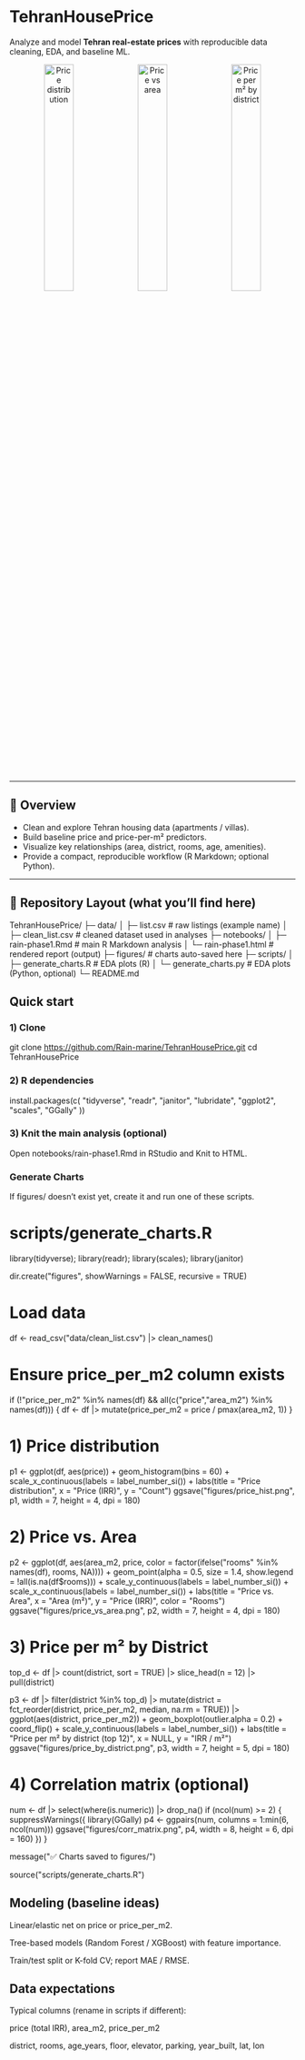 # TehranHousePrice

Analyze and model **Tehran real-estate prices** with reproducible data cleaning, EDA, and baseline ML.

<p align="center">
  <img src="figures/price_hist.png" alt="Price distribution" width="32%">
  <img src="figures/price_vs_area.png" alt="Price vs area" width="32%">
  <img src="figures/price_by_district.png" alt="Price per m² by district" width="32%">
</p>


---

## 🔎 Overview

- Clean and explore Tehran housing data (apartments / villas).
- Build baseline price and price-per-m² predictors.
- Visualize key relationships (area, district, rooms, age, amenities).
- Provide a compact, reproducible workflow (R Markdown; optional Python).

---

## 📁 Repository Layout (what you’ll find here)

TehranHousePrice/
├─ data/
│ ├─ list.csv # raw listings (example name)
│ ├─ clean_list.csv # cleaned dataset used in analyses
├─ notebooks/
│ ├─ rain-phase1.Rmd # main R Markdown analysis
│ └─ rain-phase1.html # rendered report (output)
├─ figures/ # charts auto-saved here
├─ scripts/
│ ├─ generate_charts.R # EDA plots (R)
│ └─ generate_charts.py # EDA plots (Python, optional)
└─ README.md


## Quick start

### 1) Clone

git clone https://github.com/Rain-marine/TehranHousePrice.git
cd TehranHousePrice

### 2) R dependencies

install.packages(c(
  "tidyverse", "readr", "janitor", "lubridate",
  "ggplot2", "scales", "GGally"
))


### 3) Knit the main analysis (optional)

Open notebooks/rain-phase1.Rmd in RStudio and Knit to HTML.

### Generate Charts

If figures/ doesn’t exist yet, create it and run one of these scripts.

# scripts/generate_charts.R
library(tidyverse); library(readr); library(scales); library(janitor)

dir.create("figures", showWarnings = FALSE, recursive = TRUE)

# Load data
df <- read_csv("data/clean_list.csv") |> clean_names()

# Ensure price_per_m2 column exists
if (!"price_per_m2" %in% names(df) && all(c("price","area_m2") %in% names(df))) {
  df <- df |> mutate(price_per_m2 = price / pmax(area_m2, 1))
}

# 1) Price distribution
p1 <- ggplot(df, aes(price)) +
  geom_histogram(bins = 60) +
  scale_x_continuous(labels = label_number_si()) +
  labs(title = "Price distribution", x = "Price (IRR)", y = "Count")
ggsave("figures/price_hist.png", p1, width = 7, height = 4, dpi = 180)

# 2) Price vs. Area
p2 <- ggplot(df, aes(area_m2, price, color = factor(ifelse("rooms" %in% names(df), rooms, NA)))) +
  geom_point(alpha = 0.5, size = 1.4, show.legend = !all(is.na(df$rooms))) +
  scale_y_continuous(labels = label_number_si()) +
  scale_x_continuous(labels = label_number_si()) +
  labs(title = "Price vs. Area", x = "Area (m²)", y = "Price (IRR)", color = "Rooms")
ggsave("figures/price_vs_area.png", p2, width = 7, height = 4, dpi = 180)

# 3) Price per m² by District
top_d <- df |>
  count(district, sort = TRUE) |>
  slice_head(n = 12) |>
  pull(district)

p3 <- df |>
  filter(district %in% top_d) |>
  mutate(district = fct_reorder(district, price_per_m2, median, na.rm = TRUE)) |>
  ggplot(aes(district, price_per_m2)) +
  geom_boxplot(outlier.alpha = 0.2) +
  coord_flip() +
  scale_y_continuous(labels = label_number_si()) +
  labs(title = "Price per m² by district (top 12)", x = NULL, y = "IRR / m²")
ggsave("figures/price_by_district.png", p3, width = 7, height = 5, dpi = 180)

# 4) Correlation matrix (optional)
num <- df |> select(where(is.numeric)) |> drop_na()
if (ncol(num) >= 2) {
  suppressWarnings({
    library(GGally)
    p4 <- ggpairs(num, columns = 1:min(6, ncol(num)))
    ggsave("figures/corr_matrix.png", p4, width = 8, height = 6, dpi = 160)
  })
}

message("✅ Charts saved to figures/")

source("scripts/generate_charts.R")



## Modeling (baseline ideas)

Linear/elastic net on price or price_per_m2.

Tree-based models (Random Forest / XGBoost) with feature importance.

Train/test split or K-fold CV; report MAE / RMSE.

## Data expectations

Typical columns (rename in scripts if different):

price (total IRR), area_m2, price_per_m2

district, rooms, age_years, floor, elevator, parking, year_built, lat, lon

